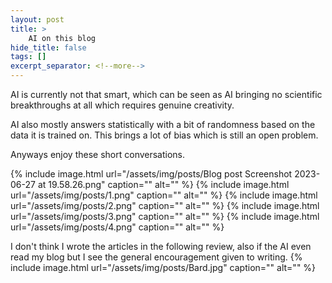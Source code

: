 ```yaml
---
layout: post
title: >
    AI on this blog
hide_title: false
tags: []
excerpt_separator: <!--more-->
---
```


AI is currently not that smart, which can be seen as AI bringing no scientific breakthroughs at all which requires genuine creativity.

AI also mostly answers statistically with a bit of randomness based on the data it is trained on. This brings a lot of bias which is still an open problem.

Anyways enjoy these short conversations.

{% include image.html url="/assets/img/posts/Blog post Screenshot 2023-06-27 at 19.58.26.png" caption="" alt="" %}
{% include image.html url="/assets/img/posts/1.png" caption="" alt="" %}
{% include image.html url="/assets/img/posts/2.png" caption="" alt="" %}
{% include image.html url="/assets/img/posts/3.png" caption="" alt="" %}
{% include image.html url="/assets/img/posts/4.png" caption="" alt="" %}

I don't think I wrote the articles in the following review, also if the AI even read my blog but I see the general encouragement given to writing.
{% include image.html url="/assets/img/posts/Bard.jpg" caption="" alt="" %}
